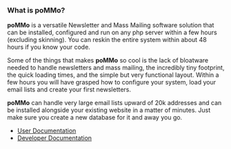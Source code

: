 ### What is poMMo?

**poMMo** is a versatile Newsletter and Mass Mailing software solution that can be installed, configured and run on any php server within a few hours (excluding skinning). You can reskin the entire system within about 48 hours if you know your code.

Some of the things that makes **poMMo** so cool is the lack of bloatware needed to handle newsletters and mass mailing, the incredibly tiny footprint, the quick loading times, and the simple but very functional layout. Within a few hours you will have grasped how to configure your system, load your email lists and create your first newsletters.

**poMMo** can handle very large email lists upward of 20k addresses and can be installed alongside your existing website in a matter of minutes. Just make sure you create a new database for it and away you go.

- [User Documentation](docs/user/index.md)
- [Developer Documentation](docs/developer/index.md)
